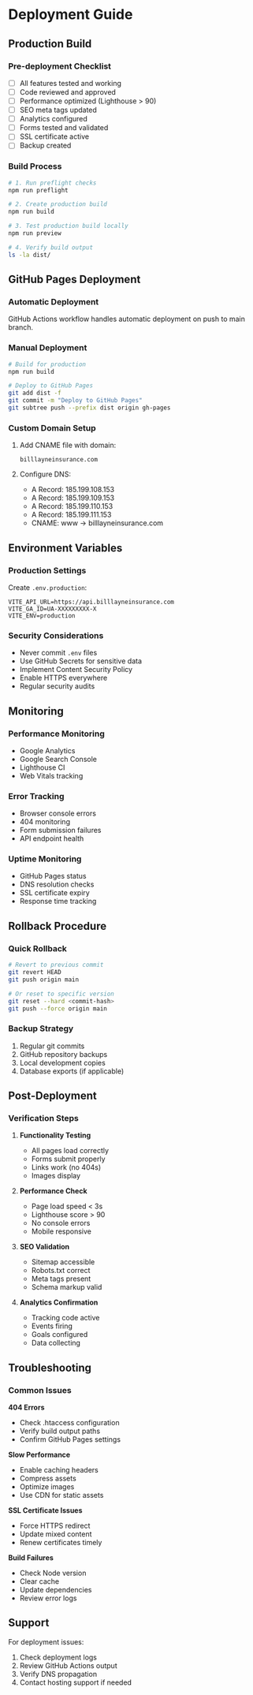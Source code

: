 # Deployment Guide

## Production Build

### Pre-deployment Checklist

- [ ] All features tested and working
- [ ] Code reviewed and approved
- [ ] Performance optimized (Lighthouse > 90)
- [ ] SEO meta tags updated
- [ ] Analytics configured
- [ ] Forms tested and validated
- [ ] SSL certificate active
- [ ] Backup created

### Build Process

```bash
# 1. Run preflight checks
npm run preflight

# 2. Create production build
npm run build

# 3. Test production build locally
npm run preview

# 4. Verify build output
ls -la dist/
```

## GitHub Pages Deployment

### Automatic Deployment

GitHub Actions workflow handles automatic deployment on push to main branch.

### Manual Deployment

```bash
# Build for production
npm run build

# Deploy to GitHub Pages
git add dist -f
git commit -m "Deploy to GitHub Pages"
git subtree push --prefix dist origin gh-pages
```

### Custom Domain Setup

1. Add CNAME file with domain:
   ```
   billlayneinsurance.com
   ```

2. Configure DNS:
   - A Record: 185.199.108.153
   - A Record: 185.199.109.153
   - A Record: 185.199.110.153
   - A Record: 185.199.111.153
   - CNAME: www -> billlayneinsurance.com

## Environment Variables

### Production Settings

Create `.env.production`:
```env
VITE_API_URL=https://api.billlayneinsurance.com
VITE_GA_ID=UA-XXXXXXXXX-X
VITE_ENV=production
```

### Security Considerations

- Never commit `.env` files
- Use GitHub Secrets for sensitive data
- Implement Content Security Policy
- Enable HTTPS everywhere
- Regular security audits

## Monitoring

### Performance Monitoring

- Google Analytics
- Google Search Console
- Lighthouse CI
- Web Vitals tracking

### Error Tracking

- Browser console errors
- 404 monitoring
- Form submission failures
- API endpoint health

### Uptime Monitoring

- GitHub Pages status
- DNS resolution checks
- SSL certificate expiry
- Response time tracking

## Rollback Procedure

### Quick Rollback

```bash
# Revert to previous commit
git revert HEAD
git push origin main

# Or reset to specific version
git reset --hard <commit-hash>
git push --force origin main
```

### Backup Strategy

1. Regular git commits
2. GitHub repository backups
3. Local development copies
4. Database exports (if applicable)

## Post-Deployment

### Verification Steps

1. **Functionality Testing**
   - All pages load correctly
   - Forms submit properly
   - Links work (no 404s)
   - Images display

2. **Performance Check**
   - Page load speed < 3s
   - Lighthouse score > 90
   - No console errors
   - Mobile responsive

3. **SEO Validation**
   - Sitemap accessible
   - Robots.txt correct
   - Meta tags present
   - Schema markup valid

4. **Analytics Confirmation**
   - Tracking code active
   - Events firing
   - Goals configured
   - Data collecting

## Troubleshooting

### Common Issues

**404 Errors**
- Check .htaccess configuration
- Verify build output paths
- Confirm GitHub Pages settings

**Slow Performance**
- Enable caching headers
- Compress assets
- Optimize images
- Use CDN for static assets

**SSL Certificate Issues**
- Force HTTPS redirect
- Update mixed content
- Renew certificates timely

**Build Failures**
- Check Node version
- Clear cache
- Update dependencies
- Review error logs

## Support

For deployment issues:
1. Check deployment logs
2. Review GitHub Actions output
3. Verify DNS propagation
4. Contact hosting support if needed